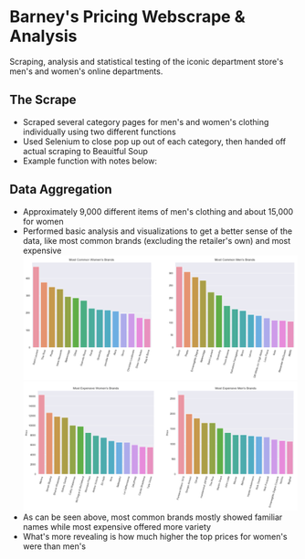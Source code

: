 # Barney's Pricing Webscrape & Analysis
Scraping, analysis and statistical testing of the iconic department store's men's and women's online departments.

## The Scrape
* Scraped several category pages for men's and women's clothing individually using two different functions
* Used Selenium to close pop up out of each category, then handed off actual scraping to Beauitful Soup
* Example function with notes below:
<script src="https://gist.github.com/dlm6693/42d9a1c2af8c2f50f62ff029dde4033a#file-barneys_scrape-py">
</script>

## Data Aggregation
* Approximately 9,000 different items of men's clothing and about 15,000 for women
* Performed basic analysis and visualizations to get a better sense of the data, like most common brands (excluding the retailer's own) and most expensive
![image-0](Images/men_women_common_brands.png)
![image-1](Images/men_women_high_price.png)
* As can be seen above, most common brands mostly showed familiar names while most expensive offered more variety
* What's more revealing is how much higher the top prices for women's were than men's
